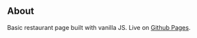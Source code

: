 ## About
Basic restaurant page built with vanilla JS. Live on [Github Pages](https://nickscodez.github.io/restaurant-page/).
